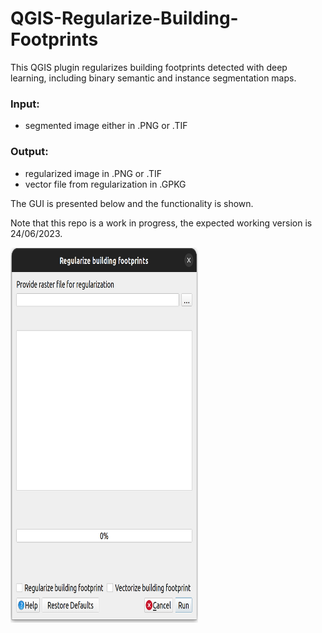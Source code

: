 # QGIS-Regularize-Building-Footprints
This QGIS plugin regularizes building footprints detected with deep learning, including binary semantic and instance segmentation maps.

### Input:
- segmented image either in .PNG or .TIF

### Output:
- regularized image in .PNG or .TIF
- vector file from regularization in .GPKG

The GUI is presented below and the functionality is shown.


Note that this repo is a work in progress, the expected working version is 24/06/2023.

<img
  src="https://github.com/s1m0nS/QGIS-Regularize-Building-Footprints/blob/main/img/plugin-gui.png"
  alt="The plugin GUI"
  title="The user interface of the plugin"
  width="450" height="600"
  style="display: inline-block; margin: 0 auto; max-width: 300px">

